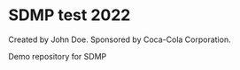 # SDMP test 2022


Created by John Doe. Sponsored by Coca-Cola Corporation.

Demo repository for SDMP
